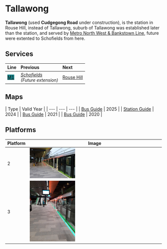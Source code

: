 # Tallawong

**Tallawong** (used **Cudgegong Road** under construction), is the station in Rouse Hill, instead of Tallawong, suburb of Tallawong was established later than the station, and served by [Metro North West & Bankstown Line](/metro/m1), future were extented to Schofields from here.

## Services

| Line | Previous | Next |
| :--- | :--- | :--- |
| <mark style="background-color: #168388">[M1](/metro/m1)</mark> | <em>[Schofields](/schofields/schofields)<br>(Future extension)</em> | [Rouse Hill](/rousehill/rousehill) |

## Maps

| Type | Valid Year |
| --- | --- | --- |
| [Bus Guide](CUD_APXP_BSG_WCAG_20250119.pdf) | 2025 |
| [Station Guide](CUD_APCP_001.pdf) | 2024 |
| [Bus Guide](CUD_APCP_007.pdf) | 2021 |
| [Bus Guide](CUD_APCP_007(old).pdf) | 2020 |

## Platforms

| Platform | Image |
| --- | --- |
| 2 | <img src="platform2.png" width="35%" height="35%"> |
| 3 | <img src="platform3.png" width="35%" height="35%"> |
